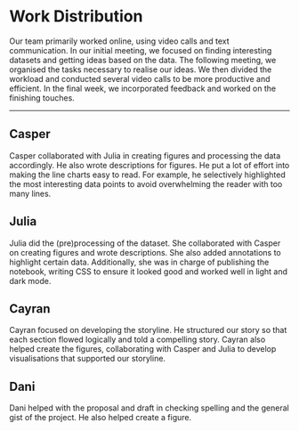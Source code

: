 # Work Distribution
Our team primarily worked online, using video calls and text communication. In our initial meeting, we focused on finding interesting datasets and getting ideas based on the data. The following meeting, we organised the tasks necessary to realise our ideas. We then divided the workload and conducted several video calls to be more productive and efficient. In the final week, we incorporated feedback and worked on the finishing touches.

---

## Casper
Casper collaborated with Julia in creating figures and processing the data accordingly. He also wrote descriptions for figures. He put a lot of effort into making the line charts easy to read. For example, he selectively highlighted the most interesting data points to avoid overwhelming the reader with too many lines.

## Julia
Julia did the (pre)processing of the dataset. She collaborated with Casper on creating figures and wrote descriptions. She also added annotations to highlight certain data. Additionally, she was in charge of publishing the notebook, writing CSS to ensure it looked good and worked well in light and dark mode. 

## Cayran
Cayran focused on developing the storyline. He structured our story so that each section flowed logically and told a compelling story. Cayran also helped create the figures, collaborating with Casper and Julia to develop visualisations that supported our storyline. 

## Dani
Dani helped with the proposal and draft in checking spelling and the general gist of the project. He also helped create a figure.
